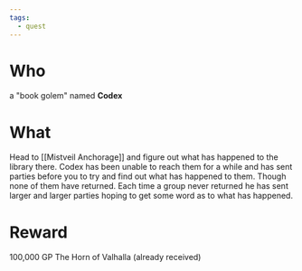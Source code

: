 ```yaml
---
tags:
  - quest
---
```

# Who
a "book golem" named **Codex**

# What
Head to [[Mistveil Anchorage]] and figure out what has happened to the library there. Codex has been unable to reach them for a while and has sent parties before you to try and find out what has happened to them. Though none of them have returned. Each time a group never returned he has sent larger and larger parties hoping to get some word as to what has happened.

# Reward
 100,000 GP
 The Horn of Valhalla (already received)